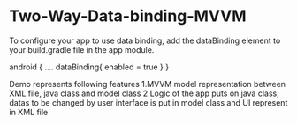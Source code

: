 # Two-Way-Data-binding-MVVM

To configure your app to use data binding, add the dataBinding element to your build.gradle file in the app module.

android { 
    .... 
    dataBinding{ 
     enabled = true 
    } 
  }

Demo represents following features 1.MVVM model representation between XML file, java class and model class 2.Logic of the app puts on java class, datas to be changed by user interface is put in model class and UI represent in XML file
